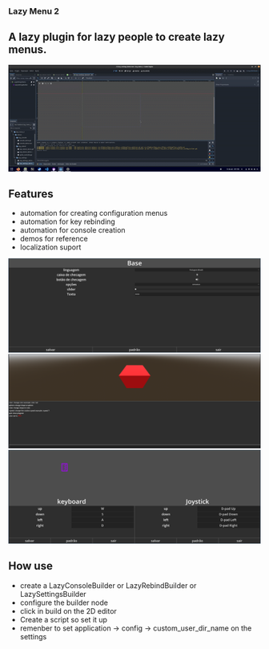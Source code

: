 ### Lazy Menu 2

## A lazy plugin for lazy people to create lazy menus.
![alt text](./video_demo.gif)



## Features
- automation for creating configuration menus
- automation for key rebinding
- automation for console creation
- demos for reference
- localization suport

![alt text](./menu.png)
![alt text](./console.png)
![alt text](./rebind.png)

## How use
- create a LazyConsoleBuilder or LazyRebindBuilder or LazySettingsBuilder
- configure the builder node
- click in build on the 2D editor
- Create a script so set it up
- remenber to set application -> config -> custom_user_dir_name on the settings
